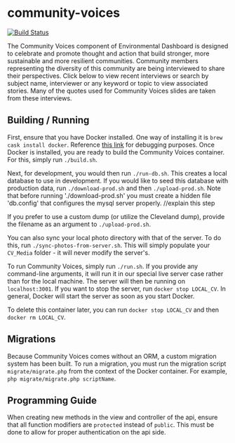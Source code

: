 # community-voices

[![Build Status](https://travis-ci.org/EnvironmentalDashboard/community-voices.svg?branch=master)](https://travis-ci.org/EnvironmentalDashboard/community-voices)

The Community Voices component of Environmental Dashboard is designed to celebrate and promote thought and action that build stronger, more sustainable and more resilient communities. Community members representing the diversity of this community are being interviewed to share their perspectives. Click below to view recent interviews or search by subject name, interviewer or any keyword or topic to view associated stories. Many of the quotes used for Community Voices slides are taken from these interviews.

## Building / Running

First, ensure that you have Docker installed.
One way of installing it is `brew cask install docker`.
Reference [this link](https://stackoverflow.com/a/43365425/2397924) for debugging purposes.
Once Docker is installed, you are ready to build the Community Voices container.
For this, simply run `./build.sh`.

Next, for development, you would then run `./run-db.sh`.
This creates a local database to use in development.
If you would like to seed this database with production data,
run `./download-prod.sh` and then `./upload-prod.sh`. Note that before running './download-prod.sh' you must create a hidden file 'db.config' that configures the mysql server properly. //explain this step

If you prefer to use a custom dump (or utilize the Cleveland dump),
provide the filename as an argument to `./upload-prod.sh`.

You can also sync your local photo directory with that of the server.
To do this, run `./sync-photos-from-server.sh`.
This will simply populate your `CV_Media` folder - it will never modify the server's.

To run Community Voices, simply run `./run.sh`.
If you provide any command-line arguments, it will run it in our special live server case rather than for the local machine.
The server will then be running on `localhost:3001`.
If you want to stop the server, run `docker stop LOCAL_CV`.
In general, Docker will start the server as soon as you start Docker.

To delete this container later, you can run `docker stop LOCAL_CV` and then
`docker rm LOCAL_CV`.

## Migrations

Because Community Voices comes without an ORM, a custom migration system has been built.
To run a migration, you must run the migration script `migrate/migrate.php` from the context
of the Docker container.
For example, `php migrate/migrate.php scriptName`.

## Programming Guide

When creating new methods in the view and controller of the api, ensure that all function modifiers are `protected` instead of `public`.
This must be done to allow for proper authentication on the api side.
